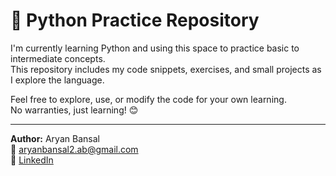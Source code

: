 # 🐍 Python Practice Repository

I'm currently learning Python and using this space to practice basic to intermediate concepts.  
This repository includes my code snippets, exercises, and small projects as I explore the language.

Feel free to explore, use, or modify the code for your own learning.  
No warranties, just learning! 😊

---

**Author:** Aryan Bansal  
📧 aryanbansal2.ab@gmail.com  
🔗 [LinkedIn](https://www.linkedin.com/in/aryan-bansal2ab/)
